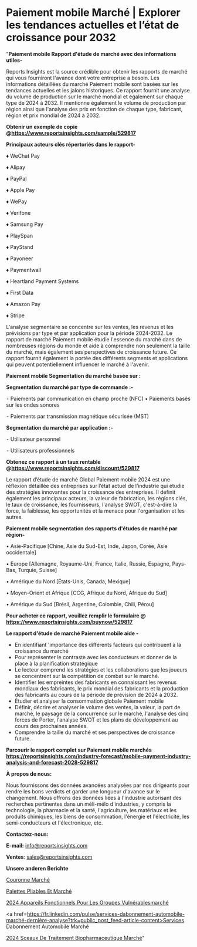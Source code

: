 # Paiement mobile Marché | Explorer les tendances actuelles et l’état de croissance pour 2032

"<strong>Paiement mobile Rapport d'étude de marché avec des informations utiles-</strong>

Reports Insights est la source crédible pour obtenir les rapports de marché qui vous fourniront l'avance dont votre entreprise a besoin. Les informations détaillées du marché Paiement mobile sont basées sur les tendances actuelles et les jalons historiques. Ce rapport fournit une analyse du volume de production sur le marché mondial et également sur chaque type de 2024 à 2032. Il mentionne également le volume de production par région ainsi que l'analyse des prix en fonction de chaque type, fabricant, région et prix mondial de 2024 à 2032.

<strong><b>Obtenir un exemple de copie @</b></strong><a href=https://www.reportsinsights.com/sample/529817><strong><b>https://www.reportsinsights.com/sample/529817</b></strong></a>

<b>Principaux acteurs clés répertoriés dans le rapport-</b>

<b> </b>♦ WeChat Pay

♦ Alipay

♦ PayPal

♦ Apple Pay

♦ WePay

♦ Verifone

♦ Samsung Pay

♦ PlaySpan

♦ PayStand

♦ Payoneer

♦ Paymentwall

♦ Heartland Payment Systems

♦ First Data

♦ Amazon Pay

♦ Stripe

L'analyse segmentaire se concentre sur les ventes, les revenus et les prévisions par type et par application pour la période 2024-2032. Le rapport de marché Paiement mobile étudie l'essence du marché dans de nombreuses régions du monde et aide à comprendre non seulement la taille du marché, mais également ses perspectives de croissance future. Ce rapport fournit également la portée des différents segments et applications qui peuvent potentiellement influencer le marché à l'avenir.

<strong>Paiement mobile Segmentation du marché basée sur :</strong>

<strong>Segmentation du marché par type de commande :-</strong>

⁃ Paiements par communication en champ proche (NFC)
• Paiements basés sur les ondes sonores

⁃ Paiements par transmission magnétique sécurisée (MST)

<strong>Segmentation du marché par application :-</strong>

⁃ Utilisateur personnel

⁃ Utilisateurs professionnels

<strong><b>Obtenez ce rapport à un taux rentable @</b></strong><a href=https://www.reportsinsights.com/discount/529817><strong><b>https://www.reportsinsights.com/discount/529817</b></strong></a>

Le rapport d’étude de marché Global Paiement mobile 2024 est une réflexion détaillée des entreprises sur l’état actuel de l’industrie qui étudie des stratégies innovantes pour la croissance des entreprises. Il définit également les principaux acteurs, la valeur de fabrication, les régions clés, le taux de croissance, les fournisseurs, l'analyse SWOT, c'est-à-dire la force, la faiblesse, les opportunités et la menace pour l'organisation et les autres.

<strong>Paiement mobile segmentation des rapports d'études de marché par région-</strong>

• Asie-Pacifique [Chine, Asie du Sud-Est, Inde, Japon, Corée, Asie occidentale]

• Europe [Allemagne, Royaume-Uni, France, Italie, Russie, Espagne, Pays-Bas, Turquie, Suisse]

• Amérique du Nord [États-Unis, Canada, Mexique]

• Moyen-Orient et Afrique [CCG, Afrique du Nord, Afrique du Sud]

• Amérique du Sud [Brésil, Argentine, Colombie, Chili, Pérou]

<strong>Pour acheter ce rapport, veuillez remplir le formulaire @   <a href=https://www.reportsinsights.com/buynow/529817>https://www.reportsinsights.com/buynow/529817</a></strong>

<strong>Le rapport d'étude de marché Paiement mobile aide -</strong>
<ul>
  <li>En identifiant 'importance des différents facteurs qui contribuent à la croissance du marché</li>
  <li>Pour représenter le contraste avec les conducteurs et donner de la place à la planification stratégique</li>
  <li>Le lecteur comprend les stratégies et les collaborations que les joueurs se concentrent sur la compétition de combat sur le marché.</li>
  <li>Identifier les empreintes des fabricants en connaissant les revenus mondiaux des fabricants, le prix mondial des fabricants et la production des fabricants au cours de la période de prévision de 2024 à 2032.</li>
  <li>Étudier et analyser la consommation globale Paiement mobile</li>
  <li>Définir, décrire et analyser le volume des ventes, la valeur, la part de marché, le paysage de la concurrence sur le marché, l'analyse des cinq forces de Porter, l'analyse SWOT et les plans de développement au cours des prochaines années.</li>
  <li>Comprendre la taille du marché et ses perspectives de croissance future.</li>
</ul>

<strong>Parcourir le rapport complet sur Paiement mobile marchés <a href=https://reportsinsights.com/industry-forecast/mobile-payment-industry-analysis-and-forecast-2028-529817>https://reportsinsights.com/industry-forecast/mobile-payment-industry-analysis-and-forecast-2028-529817</a></strong>

<strong>À propos de nous:</strong>

Nous fournissons des données avancées analysées par nos dirigeants pour rendre les bons verdicts et garder une longueur d'avance sur le changement. Nous offrons des données liées à l'industrie autorisant des recherches pertinentes dans un méli-mélo d'industries, y compris la technologie, la pharmacie et la santé, l'agriculture, les matériaux et les produits chimiques, les biens de consommation, l'énergie et l'électricité, les semi-conducteurs et l'électronique, etc.

<strong>Contactez-nous:</strong>

<strong>E-mail:</strong> <a href=mailto:info@reportsinsights.com>info@reportsinsights.com</a>

<strong>Ventes</strong>: <a href=mailto:sales@reportsinsights.com>sales@reportsinsights.com</a>

<strong>Unsere anderen Berichte</strong>

<a href=https://www.linkedin.com/pulse/couronne-march%C3%A9-taille-part-perspectives-et-favxc/>Couronne Marché</a>

<a href=https://www.linkedin.com/pulse/palettes-pliables-et-march%C3%A9-2024-part-croissance-hwntc/>Palettes Pliables Et Marché</a>

<a href=https://www.linkedin.com/pulse/2024-appareils-fonctionnels-pour-les-groupes-vulnérablesmarché-qysic/>2024 Appareils Fonctionnels Pour Les Groupes Vulnérablesmarché</a>

<a href=https://fr.linkedin.com/pulse/services-dabonnement-automobile-marché-dernière-analyse?trk=public_post_feed-article-content>Services Dabonnement Automobile Marché</a>

<a href=https://www.linkedin.com/pulse/2024-sceaux-de-traitement-biopharmaceutique-march%C3%A9-uwg3f/>2024 Sceaux De Traitement Biopharmaceutique Marché</a>"
